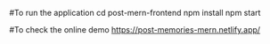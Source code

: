 #To run the application 
cd post-mern-frontend
npm install
npm start

#To check the online demo
https://post-memories-mern.netlify.app/
